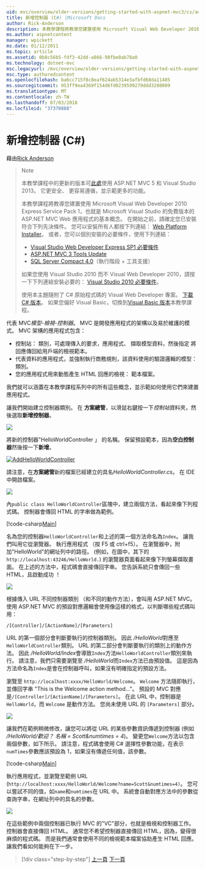 ```yaml
---
uid: mvc/overview/older-versions/getting-started-with-aspnet-mvc3/cs/adding-a-controller
title: 新增控制器 (C#) |Microsoft Docs
author: Rick-Anderson
description: 本教學課程將教導您建置使用 Microsoft Visual Web Developer 2010 Express 服務 Pack 1，哪些 i 的 ASP.NET MVC Web 應用程式的基本概念...
ms.author: aspnetcontent
manager: wpickett
ms.date: 01/12/2011
ms.topic: article
ms.assetid: 0b8c56b5-fdf3-42dd-a866-98fbe0ab78a0
ms.technology: dotnet-mvc
msc.legacyurl: /mvc/overview/older-versions/getting-started-with-aspnet-mvc3/cs/adding-a-controller
msc.type: authoredcontent
ms.openlocfilehash: ba6cc715f8c8eaf624ab5314e3afbfd68da11485
ms.sourcegitcommit: 953ff9ea4369f154d6fd0239599279ddd3280009
ms.translationtype: MT
ms.contentlocale: zh-TW
ms.lasthandoff: 07/03/2018
ms.locfileid: "37370888"
---
```

<a name="adding-a-controller-c"></a>新增控制器 (C#)
====================
藉由[Rick Anderson](https://github.com/Rick-Anderson)

> > [!NOTE]
> > 本教學課程中的更新的版本可[此處](../../../getting-started/introduction/getting-started.md)使用 ASP.NET MVC 5 和 Visual Studio 2013。 它更安全、 更容易遵循，並示範更多的功能。
> 
> 
> 本教學課程將教導您建置使用 Microsoft Visual Web Developer 2010 Express Service Pack 1，也就是 Microsoft Visual Studio 的免費版本的 ASP.NET MVC Web 應用程式的基本概念。 在開始之前，請確定您已安裝符合下列先決條件。 您可以安裝所有人都按下列連結： [Web Platform Installer](https://www.microsoft.com/web/gallery/install.aspx?appid=VWD2010SP1Pack)。 或者，您可以個別安裝的必要條件，使用下列連結：
> 
> - [Visual Studio Web Developer Express SP1 必要條件](https://www.microsoft.com/web/gallery/install.aspx?appid=VWD2010SP1Pack)
> - [ASP.NET MVC 3 Tools Update](https://www.microsoft.com/web/gallery/install.aspx?appsxml=&amp;appid=MVC3)
> - [SQL Server Compact 4.0](https://www.microsoft.com/web/gallery/install.aspx?appid=SQLCE;SQLCEVSTools_4_0)（執行階段 + 工具支援）
> 
> 如果您使用 Visual Studio 2010 而不 Visual Web Developer 2010，請按一下下列連結安裝必要的： [Visual Studio 2010 必要條件](https://www.microsoft.com/web/gallery/install.aspx?appsxml=&amp;appid=VS2010SP1Pack)。
> 
> 使用本主題隨附了 C# 原始程式碼的 Visual Web Developer 專案。 [下載 C# 版本](https://code.msdn.microsoft.com/Introduction-to-MVC-3-10d1b098)。 如果您偏好 Visual Basic，切換到[Visual Basic 版本](../vb/intro-to-aspnet-mvc-3.md)本教學課程。


代表 MVC*模型-檢視-控制器*。 MVC 是開發應用程式的架構以及易於維護的模式。 MVC 架構的應用程式包含：

- 控制站： 類別，可處理傳入的要求，應用程式、 擷取模型資料，然後指定 將回應傳回給用戶端的檢視範本。
- 代表資料的應用程式，並強制執行商務規則，該資料使用的驗證邏輯的模型： 類別。
- 您的應用程式用來動態產生 HTML 回應的檢視： 範本檔案。

我們就可以涵蓋在本教學課程系列中的所有這些概念，並示範如何使用它們來建置應用程式。

讓我們開始建立控制器類別。 在 **方案總管**，以滑鼠右鍵按一下*控制站*資料夾，然後選取**新增控制器**。

[![](adding-a-controller/_static/image2.png)](adding-a-controller/_static/image1.png)

將新的控制器"HelloWorldController 」 的名稱。 保留預設範本，因為**空白控制器**然後按一下**新增**。

[![AddHelloWorldController](adding-a-controller/_static/image4.png)](adding-a-controller/_static/image3.png)

請注意，在**方案總管**新的檔案已經建立的具名*HelloWorldController.cs*。 在 IDE 中開啟檔案。

![](adding-a-controller/_static/image5.png)

內`public class HelloWorldController`區塊中，建立兩個方法，看起來像下列程式碼。 控制器會傳回 HTML 的字串做為範例。

[!code-csharp[Main](adding-a-controller/samples/sample1.cs)]

名為您的控制器`HelloWorldController`和上述的第一個方法命名為`Index`。 讓我們叫用它從瀏覽器。 執行應用程式 （按 F5 或 ctrl+f5）。 在瀏覽器中，附加"HelloWorld"的網址列中的路徑。 (例如，在圖中，其下的`http://localhost:43246/HelloWorld.`) 的瀏覽器頁面看起來像下列螢幕擷取畫面。 在上述的方法中，程式碼會直接傳回字串。 您告訴系統只會傳回一些 HTML，且啟動成功 ！

![](adding-a-controller/_static/image6.png)

根據傳入 URL 不同控制器類別 （和不同的動作方法），會叫用 ASP.NET MVC。 使用 ASP.NET MVC 的預設對應邏輯會使用像這樣的格式，以判斷哪些程式碼叫用：

`/[Controller]/[ActionName]/[Parameters]`

URL 的第一個部分會判斷要執行的控制器類別。 因此 */HelloWorld*對應至`HelloWorldController`類別。 URL 的第二部分會判斷要執行的類別上的動作方法。 因此 */HelloWorld/Index*會導致`Index`方法`HelloWorldController`類別來執行。 請注意，我們只需要瀏覽至 */HelloWorld*而`Index`方法已由預設值。 這是因為方法命名為`Index`是會在控制器呼叫，如果沒有明確指定的預設方法。

瀏覽至 `http://localhost:xxxx/HelloWorld/Welcome`。 `Welcome` 方法隨即執行，並傳回字串 "This is the Welcome action method..."。 預設的 MVC 對應是`/[Controller]/[ActionName]/[Parameters]`。 在此 URL 中，控制器是 `HelloWorld`，而 `Welcome` 是動作方法。 您尚未使用 URL 的 `[Parameters]` 部分。

![](adding-a-controller/_static/image7.png)

讓我們在範例稍微修改，讓您可以將從 URL 的某些參數資訊傳遞到控制器 (例如 */HelloWorld/歡迎？ 名稱 = Scott&amp;numtimes = 4*)。 變更您`Welcome`方法以包含兩個參數，如下所示。 請注意，程式碼會使用 C# 選擇性參數功能，在表示`numTimes`參數應該預設為 1，如果沒有傳遞任何值，該參數。

[!code-csharp[Main](adding-a-controller/samples/sample2.cs)]

執行應用程式，並瀏覽至範例 URL (`http://localhost:xxxx/HelloWorld/Welcome?name=Scott&numtimes=4)`。 您可以嘗試不同的值，如`name`和`numtimes`在 URL 中。 系統會自動對應方法中的參數從查詢字串，在網址列中的具名的參數。

![](adding-a-controller/_static/image8.png)

在這些範例中兩個控制器已執行 MVC 的"VC"部分，也就是檢視和控制器工作。 控制器會直接傳回 HTML。 通常您不希望控制器直接傳回 HTML，因為，變得很麻煩的程式碼。 而是我們通常會使用不同的檢視範本檔案協助產生 HTML 回應。 讓我們看如何能夠在下一步。

> [!div class="step-by-step"]
> [上一頁](intro-to-aspnet-mvc-3.md)
> [下一頁](adding-a-view.md)
